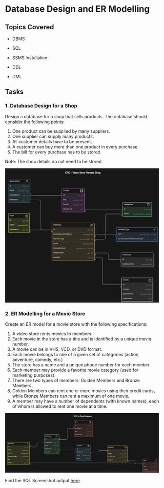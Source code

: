 # Database Design and ER Modelling 

## Topics Covered

* DBMS

* SQL

* SSMS Installation

* DDL

* DML

## Tasks

### 1. Database Design for a Shop

Design a database for a shop that sells products. The database should consider the following points:

1. One product can be supplied by many suppliers.
2. One supplier can supply many products.
3. All customer details have to be present.
4. A customer can buy more than one product in every purchase.
5. The bill for every purchase has to be stored.

Note: The shop details do not need to be stored.

![ShopERD](https://github.com/RajKousik/GenSparkTraining/blob/master/Day15/ER%20Diagrams/ERD_Movie_Rental.png)

### 2. ER Modelling for a Movie Store

Create an ER model for a movie store with the following specifications:

1. A video store rents movies to members.
2. Each movie in the store has a title and is identified by a unique movie number.
3. A movie can be in VHS, VCD, or DVD format.
4. Each movie belongs to one of a given set of categories (action, adventure, comedy, etc.)
5. The store has a name and a unique phone number for each member.
6. Each member may provide a favorite movie category (used for marketing purposes).
7. There are two types of members: Golden Members and Bronze Members.
8. Golden Members can rent one or more movies using their credit cards, while Bronze Members can rent a maximum of one movie.
9. A member may have a number of dependents (with known names), each of whom is allowed to rent one movie at a time.

![MovieERD](https://github.com/RajKousik/GenSparkTraining/blob/master/Day15/ER%20Diagrams/ERD_Shop.png)

Find the SQL Screenshot output [here](https://github.com/RajKousik/GenSparkTraining/blob/master/Day15/Output%20Screenshot/DAY%2015.pdf)
